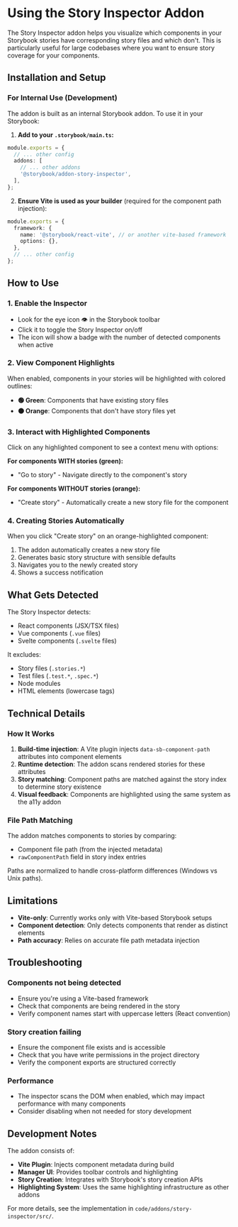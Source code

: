 # Using the Story Inspector Addon

The Story Inspector addon helps you visualize which components in your Storybook stories have corresponding story files and which don't. This is particularly useful for large codebases where you want to ensure story coverage for your components.

## Installation and Setup

### For Internal Use (Development)

The addon is built as an internal Storybook addon. To use it in your Storybook:

1. **Add to your `.storybook/main.ts`:**

```typescript
module.exports = {
  // ... other config
  addons: [
    // ... other addons
    '@storybook/addon-story-inspector',
  ],
};
```

2. **Ensure Vite is used as your builder** (required for the component path injection):

```typescript
module.exports = {
  framework: {
    name: '@storybook/react-vite', // or another vite-based framework
    options: {},
  },
  // ... other config
};
```

## How to Use

### 1. Enable the Inspector

- Look for the eye icon 👁️ in the Storybook toolbar
- Click it to toggle the Story Inspector on/off
- The icon will show a badge with the number of detected components when active

### 2. View Component Highlights

When enabled, components in your stories will be highlighted with colored outlines:

- **🟢 Green**: Components that have existing story files
- **🟠 Orange**: Components that don't have story files yet

### 3. Interact with Highlighted Components

Click on any highlighted component to see a context menu with options:

**For components WITH stories (green):**

- "Go to story" - Navigate directly to the component's story

**For components WITHOUT stories (orange):**

- "Create story" - Automatically create a new story file for the component

### 4. Creating Stories Automatically

When you click "Create story" on an orange-highlighted component:

1. The addon automatically creates a new story file
2. Generates basic story structure with sensible defaults
3. Navigates you to the newly created story
4. Shows a success notification

## What Gets Detected

The Story Inspector detects:

- React components (JSX/TSX files)
- Vue components (`.vue` files)
- Svelte components (`.svelte` files)

It excludes:

- Story files (`.stories.*`)
- Test files (`.test.*`, `.spec.*`)
- Node modules
- HTML elements (lowercase tags)

## Technical Details

### How It Works

1. **Build-time injection**: A Vite plugin injects `data-sb-component-path` attributes into component elements
2. **Runtime detection**: The addon scans rendered stories for these attributes
3. **Story matching**: Component paths are matched against the story index to determine story existence
4. **Visual feedback**: Components are highlighted using the same system as the a11y addon

### File Path Matching

The addon matches components to stories by comparing:

- Component file path (from the injected metadata)
- `rawComponentPath` field in story index entries

Paths are normalized to handle cross-platform differences (Windows vs Unix paths).

## Limitations

- **Vite-only**: Currently works only with Vite-based Storybook setups
- **Component detection**: Only detects components that render as distinct elements
- **Path accuracy**: Relies on accurate file path metadata injection

## Troubleshooting

### Components not being detected

- Ensure you're using a Vite-based framework
- Check that components are being rendered in the story
- Verify component names start with uppercase letters (React convention)

### Story creation failing

- Ensure the component file exists and is accessible
- Check that you have write permissions in the project directory
- Verify the component exports are structured correctly

### Performance

- The inspector scans the DOM when enabled, which may impact performance with many components
- Consider disabling when not needed for story development

## Development Notes

The addon consists of:

- **Vite Plugin**: Injects component metadata during build
- **Manager UI**: Provides toolbar controls and highlighting
- **Story Creation**: Integrates with Storybook's story creation APIs
- **Highlighting System**: Uses the same highlighting infrastructure as other addons

For more details, see the implementation in `code/addons/story-inspector/src/`.
